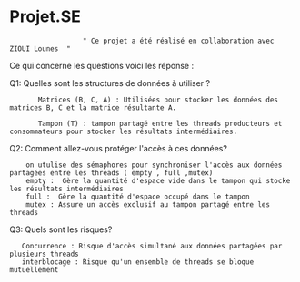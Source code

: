 # Projet.SE  
                      " Ce projet a été réalisé en collaboration avec ZIOUI Lounes  "

                
Ce qui concerne les questions voici les réponse : 

Q1: Quelles sont les structures de données à utiliser ?


           Matrices (B, C, A) : Utilisées pour stocker les données des matrices B, C et la matrice résultante A.

           Tampon (T) : tampon partagé entre les threads producteurs et consommateurs pour stocker les résultats intermédiaires.


Q2: Comment allez-vous protéger l'accès à ces données?
     
        on utulise des sémaphores pour synchroniser l'accès aux données partagées entre les threads ( empty , full ,mutex)
        empty :  Gère la quantité d'espace vide dans le tampon qui stocke les résultats intermédiaires
        full :  Gère la quantité d'espace occupé dans le tampon
        mutex : Assure un accès exclusif au tampon partagé entre les threads

Q3: Quels sont les risques?

       Concurrence : Risque d'accès simultané aux données partagées par plusieurs threads    
       interblocage : Risque qu'un ensemble de threads se bloque mutuellement
